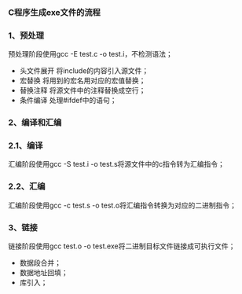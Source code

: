 ### C程序生成exe文件的流程
### 1、预处理
预处理阶段使用gcc -E test.c -o test.i，不检测语法；
+ 头文件展开 将include的内容引入源文件；
+ 宏替换 将用到的宏名用对应的宏值替换；
+ 替换注释 将源文件中的注释替换成空行；
+ 条件编译 处理#ifdef中的语句；
### 2、编译和汇编
### 2.1、编译
汇编阶段使用gcc -S test.i -o test.s将源文件中的c指令转为汇编指令；
### 2.2、汇编
汇编阶段使用gcc -c test.s -o test.o将汇编指令转换为对应的二进制指令；
### 3、链接
链接阶段使用gcc test.o -o test.exe将二进制目标文件链接成可执行文件；
+ 数据段合并；
+ 数据地址回填；
+ 库引入；